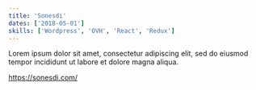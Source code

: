 ```yaml
---
title: 'Sonesdi'
dates: ['2018-05-01']
skills: ['Wordpress', 'OVH', 'React', 'Redux']
---
```


Lorem ipsum dolor sit amet, consectetur adipiscing elit, sed do eiusmod tempor incididunt ut labore et dolore magna aliqua.

https://sonesdi.com/
